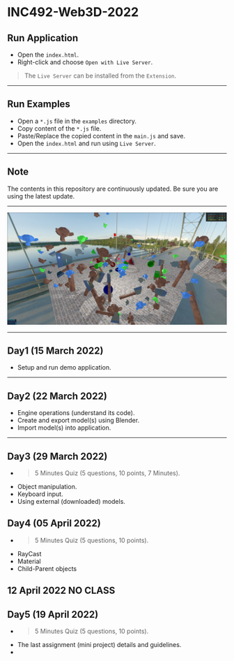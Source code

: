 
# INC492-Web3D-2022

## Run Application
- Open the `index.html`.
- Right-click and choose `Open with Live Server`.

> The `Live Server` can be installed from the `Extension`.

---

## Run Examples
- Open a `*.js` file in the `examples` directory.
- Copy content of the `*.js` file.
- Paste/Replace the copied content in the `main.js` and save.
- Open the `index.html` and run using `Live Server`.

---

## Note
The contents in this repository are continuously updated. Be sure you are using the latest update.

---

![alt text](./public/assets/images/demo_scene.png)

---

## Day1 (15 March 2022)
- Setup and run demo application.

---

## Day2 (22 March 2022)

- Engine operations (understand its code).
- Create and export model(s) using Blender.
- Import model(s) into application.

---

## Day3 (29 March 2022)
- > 5 Minutes Quiz (5 questions, 10 points, 7 Minutes).
- Object manipulation.
- Keyboard input.
- Using external (downloaded) models.


## Day4 (05 April 2022)
- > 5 Minutes Quiz (5 questions, 10 points).
- RayCast
- Material
- Child-Parent objects


## 12 April 2022 NO CLASS


## Day5 (19 April 2022)
- > 5 Minutes Quiz (5 questions, 10 points).
- The last assignment (mini project) details and guidelines.
- 